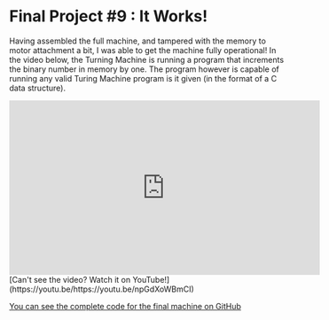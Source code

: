 # Final Project #9 : It Works!

Having assembled the full machine, and tampered with the memory to motor attachment a bit, I was able to get the machine fully operational! In the video below, the Turning Machine is running a program that increments the binary number in memory by one. The program however is capable of running any valid Turing Machine program is it given (in the format of a C data structure).

<iframe width="560" height="315" src="https://www.youtube.com/embed/https://youtu.be/npGdXoWBmCI" title="YouTube video player" frameborder="0" allow="accelerometer; autoplay; clipboard-write; encrypted-media; gyroscope; picture-in-picture" allowfullscreen></iframe>
[Can't see the video? Watch it on YouTube!](https://youtu.be/https://youtu.be/npGdXoWBmCI)

[You can see the complete code for the final machine on GitHub](https://github.com/JoshIsAStudent/physical-computing/tree/main/final-project/arduino-program)

